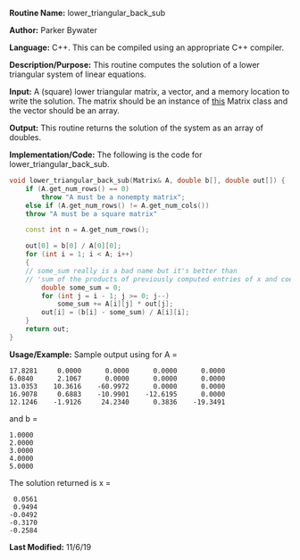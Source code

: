 **Routine Name:** lower_triangular_back_sub

**Author:** Parker Bywater

**Language:** C++. This can be compiled using an appropriate C++ compiler.

**Description/Purpose:** This routine computes the solution of a lower triangular system of 
linear equations.

**Input:** A (square) lower triangular matrix, a vector, and a memory location to write the solution.
The matrix should be an instance of [this](./Matrix.cpp) Matrix class and the vector should be an 
array.  

**Output:** This routine returns the solution of the system as an array of doubles.

**Implementation/Code:** The following is the code for lower_triangular_back_sub.
```C++
void lower_triangular_back_sub(Matrix& A, double b[], double out[]) {
    if (A.get_num_rows() == 0)
        throw "A must be a nonempty matrix";
    else if (A.get_num_rows() != A.get_num_cols()) 
	throw "A must be a square matrix"

    const int n = A.get_num_rows();

    out[0] = b[0] / A[0][0];
    for (int i = 1; i < A; i++)
    {
	// some_sum really is a bad name but it's better than 
	// 'sum of the products of previously computed entries of x and coeffecients of A'
        double some_sum = 0;
        for (int j = i - 1; j >= 0; j--)
            some_sum += A[i][j] * out[j];
        out[i] = (b[i] - some_sum) / A[i][i];
    }
    return out;
}
```

**Usage/Example:** Sample output using for A =

    17.8281	    0.0000	    0.0000	    0.0000	    0.0000	
    6.0840	    2.1067	    0.0000	    0.0000	    0.0000	
    13.0353	   10.3616	  -60.9972	    0.0000	    0.0000	
    16.9078	    0.6883	  -10.9901	  -12.6195	    0.0000	
    12.1246	   -1.9126	   24.2340	    0.3836	  -19.3491	

and b =

    1.0000
    2.0000
    3.0000
    4.0000
    5.0000

The solution returned is x =

     0.0561
     0.9494
    -0.0492
    -0.3170
    -0.2584

**Last Modified:** 11/6/19

